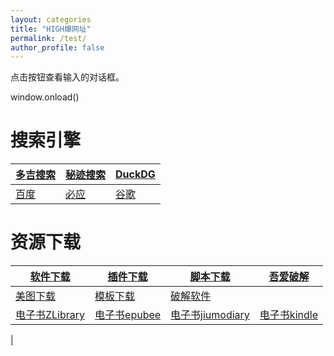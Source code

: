 ```yaml
---
layout: categories
title: "HIGH爆网址"
permalink: /test/
author_profile: false
---
```


<!DOCTYPE html>
<html>
<head>
<meta charset="utf-8">
<title>菜鸟教程(runoob.com)</title>
</head>
<body>

<p>点击按钮查看输入的对话框。</p>
window.onload()
<p id="demo"></p>
<script>
window.onload()=function myFunction(){
	var x;
	var person=prompt("请输入你的名字","Harry Potter");
	if (person!=null && person!=""){
	    x="你好 " + person + "! 今天感觉如何?";
	    document.getElementById("demo").innerHTML=x;
	}
}
</script>

</body>
</html>
  
# 搜索引擎

|[**多吉搜索**](https://www.dogedoge.com/) |[秘迹搜索](https://mijisou.com/)|[DuckDG](https://duckduckgo.com/)|
|---|--- | --- |
|[百度](https://www.baidu.com/) |[必应](https://cn.bing.com/?mkt=zh-CN)|[谷歌](https://www.google.com.hk/webhp?hl=zh-CN&sourceid=cnhp&gws_rd=ssl) |


# 资源下载

|[软件下载](http://a-1.vip/exe/) |[插件下载](https://crxdl.com/)|[脚本下载](https://greasyfork.org/zh-CN)|[吾爱破解](https://www.52pojie.cn/)|
|---|--- | --- |---|
|[美图下载](https://www.logosc.cn/so/)|[模板下载](http://ppt.sotary.com/web/wxapp/index.html)|[破解软件](http://www.dugubest.com/)||
|[电子书ZLibrary](https://1lib.net/)|[电子书epubee](http://cn.epubee.com/books/)|[电子书jiumodiary](https://www.jiumodiary.com/)|[电子书kindle](http://www.seo630.com/index.html)|
|



